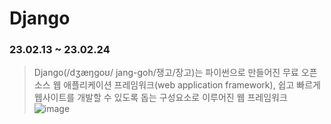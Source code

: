 # Django
### 23.02.13 ~ 23.02.24

> Django(/dʒæŋɡoʊ/ jang-goh/쟁고/장고)는 파이썬으로 만들어진 무료 오픈소스 웹 애플리케이션 프레임워크(web application framework), 
> 쉽고 빠르게 웹사이트를 개발할 수 있도록 돕는 구성요소로 이루어진 웹 프레임워크
![image](https://user-images.githubusercontent.com/116260619/218413688-97310461-f554-4cab-a6eb-141722289839.png)

